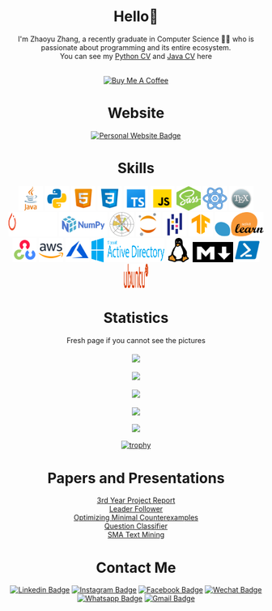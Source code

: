 <h1 align="center">
  Hello👋
</h1>

<div align="center">
  I'm Zhaoyu Zhang, a recently graduate in Computer Science 👨‍💻 who is passionate about programming and its entire ecosystem.<br/>
  You can see my <a href="https://github.com/Zhayu517/Resume/blob/main/CV_Python/Zhaoyu%20Zhang%20CV.pdf">Python CV<a/> and <a href="https://github.com/Zhayu517/Resume/blob/main/CV_Java/Zhaoyu%20Zhang%20CV.pdf">Java CV<a/> here
<div/>
<br/>
  
<a href="https://www.buymeacoffee.com/zhayu517" target="_blank"><img src="https://cdn.buymeacoffee.com/buttons/v2/default-yellow.png" alt="Buy Me A Coffee" style="height: 60px !important;width: 217px !important;" ></a>

<h1 align="center">
  Website
</h1> 
  
[![Personal Website Badge](https://img.shields.io/badge/website-000000?style=for-the-badge&logo=About.me&logoColor=white)](https://iamzzy.com)

<h1 align="center">
  Skills
</h1>

<div align="center">
  <!-- https://icons8.com/icons -->
  <a href="https://dev.java/"><img src="images/java.svg" width=48 height=48></a>
  <a href="https://www.python.org/"><img src="images/python.svg" width=48 height=48></a>
  <a href="https://developer.mozilla.org/en-US/docs/Glossary/HTML5"><img src="images/html5.svg" width=48 height=48></a>
  <a href="https://developer.mozilla.org/en-US/docs/Web/CSS"><img src="images/css3.svg" width=48 height=48></a>
  <a href="https://www.typescriptlang.org/"><img src="images/typescript.svg" width=48 height=48></a>
  <a href="https://www.javascript.com/"><img src="images/javascript.svg" width=48 height=48></a>
  <a href="https://sass-lang.com/"><img src="images/sass.svg" width=48 height=48></a>
  <a href="https://reactjs.org/"><img src="images/react.svg" width=48 height=48></a>
  <a href="https://www.latex-project.org/"><img src="images/latex.svg" width=48 height=48></a>
</div>

<div align="center">
  <a href="https://pytorch.org/"><img src="images/pytorch.svg" width=96 height=48></a>
  <a href="https://numpy.org/"><img src="images/numpy.svg" width=96 height=48></a>
  <a href="https://matplotlib.org/"><img src="images/matplotlib.svg" width=48 height=48></a>
  <a href="https://jupyter.org/"><img src="images/jupyter.svg" width=48 height=48></a>
  <a href="https://pandas.pydata.org/"><img src="images/pandas.svg" width=48 height=48></a>
  <a href="https://www.tensorflow.org/"><img src="images/tensorflow.svg" width=48 height=48></a>
  <a href="https://scikit-learn.org/stable/"><img src="images/scikit-learn.svg" width=96 height=48></a>
</div>

<div align="center">
  <a href="https://opencv.org/"><img src="images/opencv.svg" width=48 height=48></a>
  <a href="https://aws.amazon.com/"><img src="images/aws.svg" width=48 height=48></a>
  <a href="https://azure.microsoft.com/en-us/"><img src="images/azure.svg" width=48 height=48></a>
  <a href="https://learn.microsoft.com/en-us/windows-server/identity/ad-ds/get-started/virtual-dc/active-directory-domain-services-overview"><img src="images/active-directory.svg" width=144 height=48></a>
  <a href="https://www.linux.org/"><img src="images/linux.svg" width=48 height=48></a>
  <a href="https://daringfireball.net/projects/markdown/"><img src="images/markdown.png" width=80 height=40></a>
  <a href="https://learn.microsoft.com/en-us/powershell/"><img src="images/powershell.svg" width=48 height=48></a>
  <a href="https://ubuntu.com/"><img src="images/ubuntu.svg" width=48 height=48></a>
</div>  

<h1 align="center">
  Statistics
</h1> 

<div align="center">
  Fresh page if you cannot see the pictures <br /> <br />
  <img height=200 align="center" src="https://github-readme-stats-zhayu517.vercel.app/api?username=Zhayu517&count_private=true&show_icons=true&theme=transparent&border_radius=25" />
  <br />
  <br />
  <img height=300 align="center" src="https://github-readme-stats-zhayu517.vercel.app/api/top-langs/?username=Zhayu517&layout=donut&theme=transparent&border_radius=25" />
  <br />
  <br />
  <img height=200 align="center" src="https://github-profile-summary-cards.vercel.app/api/cards/profile-details?username=zhayu517&theme=github" />
  <br />
  <br />
  <img height=200 align="center" src="https://github-readme-stats.vercel.app/api/wakatime?username=Zhayu517" />
  <br />
  <br />
  <a href="https://hits.seeyoufarm.com"><img src="https://hits.seeyoufarm.com/api/count/incr/badge.svg?url=https%3A%2F%2Fgithub.com%2Fzhayu517%2Fhit-counter&count_bg=%2379C83D&title_bg=%23000000&icon=cliqz.svg&icon_color=%23FFFFFF&title=hits+count&edge_flat=false"/></a>
</div>
  
[![trophy](https://github-profile-trophy.vercel.app/?username=zhayu517&row=1&theme=monokai)](https://github.com/ryo-ma/github-profile-trophy)
  
<h1 align="center">
  Papers and Presentations
</h1>

<div align="center">
  <a href="https://github.com/Zhayu517/Reports-and-Presentations/blob/main/3rd_Year_Project_Report.pdf
">3rd Year Project Report<a/><br/>
  <a href="https://github.com/Zhayu517/Reports-and-Presentations/blob/main/Leader%20Follower.pdf
">Leader Follower<a/><br/>
  <a href="https://github.com/Zhayu517/Reports-and-Presentations/blob/main/Optimizing%20minimal%20counterexamples.pdf
">Optimizing Minimal Counterexamples<a/><br/>
  <a href="https://github.com/Zhayu517/Reports-and-Presentations/blob/main/Question%20Classifier.pdf
">Question Classifier<a/><br/>
  <a href="https://github.com/Zhayu517/Reports-and-Presentations/blob/main/SMA-Text-Mining.pdf">SMA Text Mining<a/>
<div/>

<h1 align="center">
  Contact Me
</h1>

[![Linkedin Badge](https://img.shields.io/badge/LinkedIn-0077B5?style=for-the-badge&logo=linkedin&logoColor=white)](https://www.linkedin.com/in/zhaoyuzhang/)
[![Instagram Badge](https://img.shields.io/badge/Instagram-E4405F?style=for-the-badge&logo=instagram&logoColor=white)](https://www.instagram.com/zhayu517/)
[![Facebook Badge](https://img.shields.io/badge/Facebook-1877F2?style=for-the-badge&logo=facebook&logoColor=white)](https://www.facebook.com/zhaoyu.zhang.771)
[![Wechat Badge](https://img.shields.io/badge/WeChat-07C160?style=for-the-badge&logo=wechat&logoColor=white)](https://raw.githubusercontent.com/Zhayu517/Zhayu517/main/images/wechat-account.png)
[![Whatsapp Badge](https://img.shields.io/badge/WhatsApp-25D366?style=for-the-badge&logo=whatsapp&logoColor=white)](https://raw.githubusercontent.com/Zhayu517/Zhayu517/main/images/whatsapp-account.png)
[![Gmail Badge](https://img.shields.io/badge/Gmail-D14836?style=for-the-badge&logo=gmail&logoColor=white)](mailto:zhangzy517@gmail.com)
  

    
